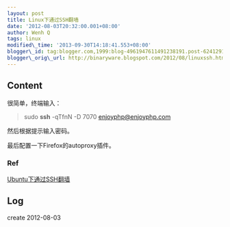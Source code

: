 ```yaml
--- 
layout: post 
title: Linux下通过SSH翻墙 
date: '2012-08-03T20:32:00.001+08:00' 
author: Wenh Q
tags: linux
modified\_time: '2013-09-30T14:18:41.553+08:00' 
blogger\_id: tag:blogger.com,1999:blog-4961947611491238191.post-6241291564813363129
blogger\_orig\_url: http://binaryware.blogspot.com/2012/08/linuxssh.html
---
```


Content
-------

很简单，终端输入：


> sudo **ssh** -qTfnN -D 7070 enjoyphp@enjoyphp.com

然后根据提示输入密码。

最后配置一下Firefox的autoproxy插件。


### Ref

[Ubuntu下通过SSH翻墙](http://www.enjoyphp.com/2010/server/linux/ubuntu-ssh-crosswall/)


Log
---

create 2012-08-03
